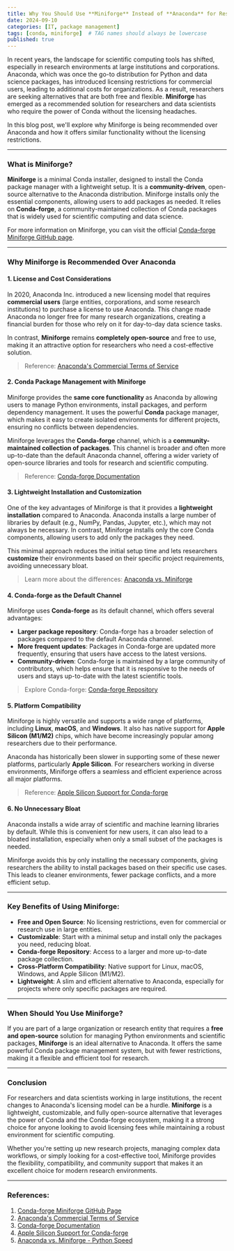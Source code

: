 ```yaml
---
title: Why You Should Use **Miniforge** Instead of **Anaconda** for Research in Large Entities
date: 2024-09-10
categories: [IT, package management]
tags: [conda, miniforge]  # TAG names should always be lowercase
published: true
---
```


In recent years, the landscape for scientific computing tools has shifted, especially in research environments at large institutions and corporations. Anaconda, which was once the go-to distribution for Python and data science packages, has introduced licensing restrictions for commercial users, leading to additional costs for organizations. As a result, researchers are seeking alternatives that are both free and flexible. **Miniforge** has emerged as a recommended solution for researchers and data scientists who require the power of Conda without the licensing headaches.

In this blog post, we'll explore why Miniforge is being recommended over Anaconda and how it offers similar functionality without the licensing restrictions.

---

### **What is Miniforge?**

**Miniforge** is a minimal Conda installer, designed to install the Conda package manager with a lightweight setup. It is a **community-driven**, open-source alternative to the Anaconda distribution. Miniforge installs only the essential components, allowing users to add packages as needed. It relies on **Conda-forge**, a community-maintained collection of Conda packages that is widely used for scientific computing and data science.

For more information on Miniforge, you can visit the official [Conda-forge Miniforge GitHub page](https://github.com/conda-forge/miniforge).

---

### **Why Miniforge is Recommended Over Anaconda**

#### 1. **License and Cost Considerations**
In 2020, Anaconda Inc. introduced a new licensing model that requires **commercial users** (large entities, corporations, and some research institutions) to purchase a license to use Anaconda. This change made Anaconda no longer free for many research organizations, creating a financial burden for those who rely on it for day-to-day data science tasks.

In contrast, **Miniforge** remains **completely open-source** and free to use, making it an attractive option for researchers who need a cost-effective solution.

> Reference: [Anaconda's Commercial Terms of Service](https://www.anaconda.com/end-user-license-agreement)

#### 2. **Conda Package Management with Miniforge**
Miniforge provides the **same core functionality** as Anaconda by allowing users to manage Python environments, install packages, and perform dependency management. It uses the powerful **Conda** package manager, which makes it easy to create isolated environments for different projects, ensuring no conflicts between dependencies.

Miniforge leverages the **Conda-forge** channel, which is a **community-maintained collection of packages**. This channel is broader and often more up-to-date than the default Anaconda channel, offering a wider variety of open-source libraries and tools for research and scientific computing.

> Reference: [Conda-forge Documentation](https://conda-forge.org/docs/)

#### 3. **Lightweight Installation and Customization**
One of the key advantages of Miniforge is that it provides a **lightweight installation** compared to Anaconda. Anaconda installs a large number of libraries by default (e.g., NumPy, Pandas, Jupyter, etc.), which may not always be necessary. In contrast, Miniforge installs only the core Conda components, allowing users to add only the packages they need.

This minimal approach reduces the initial setup time and lets researchers **customize** their environments based on their specific project requirements, avoiding unnecessary bloat.

> Learn more about the differences: [Anaconda vs. Miniforge](https://pythonspeed.com/articles/conda-dependency-management/)

#### 4. **Conda-forge as the Default Channel**
Miniforge uses **Conda-forge** as its default channel, which offers several advantages:
- **Larger package repository**: Conda-forge has a broader selection of packages compared to the default Anaconda channel.
- **More frequent updates**: Packages in Conda-forge are updated more frequently, ensuring that users have access to the latest versions.
- **Community-driven**: Conda-forge is maintained by a large community of contributors, which helps ensure that it is responsive to the needs of users and stays up-to-date with the latest scientific tools.

> Explore Conda-forge: [Conda-forge Repository](https://anaconda.org/conda-forge)

#### 5. **Platform Compatibility**
Miniforge is highly versatile and supports a wide range of platforms, including **Linux**, **macOS**, and **Windows**. It also has native support for **Apple Silicon (M1/M2)** chips, which have become increasingly popular among researchers due to their performance.

Anaconda has historically been slower in supporting some of these newer platforms, particularly **Apple Silicon**. For researchers working in diverse environments, Miniforge offers a seamless and efficient experience across all major platforms.

> Reference: [Apple Silicon Support for Conda-forge](https://conda-forge.org/blog/posts/2020-10-29-macos-arm64/)

#### 6. **No Unnecessary Bloat**
Anaconda installs a wide array of scientific and machine learning libraries by default. While this is convenient for new users, it can also lead to a bloated installation, especially when only a small subset of the packages is needed.

Miniforge avoids this by only installing the necessary components, giving researchers the ability to install packages based on their specific use cases. This leads to cleaner environments, fewer package conflicts, and a more efficient setup.

---

### **Key Benefits of Using Miniforge:**

- **Free and Open Source**: No licensing restrictions, even for commercial or research use in large entities.
- **Customizable**: Start with a minimal setup and install only the packages you need, reducing bloat.
- **Conda-forge Repository**: Access to a larger and more up-to-date package collection.
- **Cross-Platform Compatibility**: Native support for Linux, macOS, Windows, and Apple Silicon (M1/M2).
- **Lightweight**: A slim and efficient alternative to Anaconda, especially for projects where only specific packages are required.

---

### **When Should You Use Miniforge?**
If you are part of a large organization or research entity that requires a **free and open-source** solution for managing Python environments and scientific packages, **Miniforge** is an ideal alternative to Anaconda. It offers the same powerful Conda package management system, but with fewer restrictions, making it a flexible and efficient tool for research.

---

### **Conclusion**

For researchers and data scientists working in large institutions, the recent changes to Anaconda's licensing model can be a hurdle. **Miniforge** is a lightweight, customizable, and fully open-source alternative that leverages the power of Conda and the Conda-forge ecosystem, making it a strong choice for anyone looking to avoid licensing fees while maintaining a robust environment for scientific computing.

Whether you're setting up new research projects, managing complex data workflows, or simply looking for a cost-effective tool, Miniforge provides the flexibility, compatibility, and community support that makes it an excellent choice for modern research environments.

---

### References:
1. [Conda-forge Miniforge GitHub Page](https://github.com/conda-forge/miniforge)
2. [Anaconda's Commercial Terms of Service](https://www.anaconda.com/end-user-license-agreement)
3. [Conda-forge Documentation](https://conda-forge.org/docs/)
4. [Apple Silicon Support for Conda-forge](https://conda-forge.org/blog/posts/2020-10-29-macos-arm64/)
5. [Anaconda vs. Miniforge - Python Speed](https://pythonspeed.com/articles/conda-dependency-management/)
